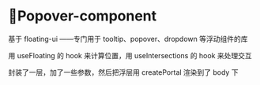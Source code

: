 # 🫧Popover-component

基于 floating-ui ——专门用于 tooltip、popover、dropdown 等浮动组件的库

用 useFloating 的 hook 来计算位置，用 useIntersections 的 hook 来处理交互

封装了一层，加了一些参数，然后把浮层用 createPortal 渲染到了 body 下
